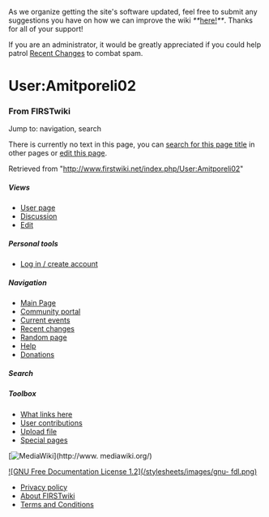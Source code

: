 As we organize getting the site's software updated, feel free to submit any
suggestions you have on how we can improve the wiki
_**_[here!](/index.php/User:Hallry/Suggestions "User:Hallry/Suggestions"
)_**_. Thanks for all of your support!

If you are an administrator, it would be greatly appreciated if you could help
patrol [Recent Changes](/index.php/Special:Recentchanges
"Special:Recentchanges" ) to combat spam.

# User:Amitporeli02

### From FIRSTwiki

Jump to: navigation, search

There is currently no text in this page, you can [search for this page
title](/index.php/Special:Search/Amitporeli02 "Special:Search/Amitporeli02" )
in other pages or [edit this
page](http://www.firstwiki.net/index.php?title=User:Amitporeli02&action=edit
"http://www.firstwiki.net/index.php?title=User:Amitporeli02&action=edit" ).

Retrieved from "<http://www.firstwiki.net/index.php/User:Amitporeli02>"

##### Views

  * [User page](/index.php?title=User:Amitporeli02&action=edit)
  * [Discussion](/index.php/User_talk:Amitporeli02)
  * [Edit](/index.php?title=User:Amitporeli02&action=edit)

##### Personal tools

  * [Log in / create account](/index.php?title=Special:Userlogin&returnto=User:Amitporeli02)

[](/index.php/Main_Page "Main Page" )

##### Navigation

  * [Main Page](/index.php/Main_Page)
  * [Community portal](/index.php/FIRSTwiki:Community_portal)
  * [Current events](/index.php/Current_events)
  * [Recent changes](/index.php/Special:Recentchanges)
  * [Random page](/index.php/Special:Random)
  * [Help](/index.php/FIRSTwiki:Help)
  * [Donations](/index.php/FIRSTwiki:Site_support)

##### Search



##### Toolbox

  * [What links here](/index.php/Special:Whatlinkshere/User:Amitporeli02)
  * [User contributions](/index.php/Special:Contributions/Amitporeli02)
  * [Upload file](/index.php/Special:Upload)
  * [Special pages](/index.php/Special:Specialpages)

[![MediaWiki](/skins/common/images/poweredby_mediawiki_88x31.png)](http://www.
mediawiki.org/)

[![GNU Free Documentation License 1.2](/stylesheets/images/gnu-
fdl.png)](http://www.gnu.org/copyleft/fdl.html)

  * [Privacy policy](/index.php/FIRSTwiki:Privacy_policy "FIRSTwiki:Privacy policy" )
  * [About FIRSTwiki](/index.php/FIRSTwiki:About "FIRSTwiki:About" )
  * [Terms and Conditions](/index.php/FIRSTwiki:Terms_and_conditions "FIRSTwiki:Terms and conditions" )

